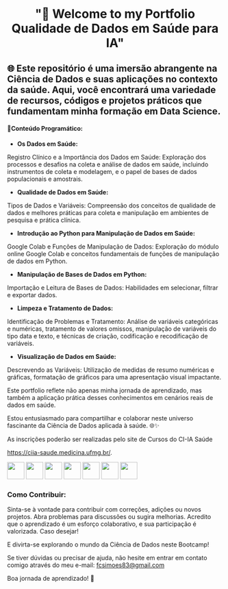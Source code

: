 ﻿<div align="center">
  <h1>"👋 Welcome to my Portfolio Qualidade de Dados em Saúde para IA"</h1>
</div>


## 🌐 Este repositório é uma imersão abrangente na Ciência de Dados e suas aplicações no contexto da saúde. Aqui, você encontrará uma variedade de recursos, códigos e projetos práticos que fundamentam minha formação em Data Science.


#### 🚀Conteúdo Programático:

- **Os Dados em Saúde:**

Registro Clínico e a Importância dos Dados em Saúde: Exploração dos processos e desafios na coleta e análise de dados em saúde, incluindo instrumentos de coleta e modelagem, e o papel de bases de dados populacionais e amostrais.

- **Qualidade de Dados em Saúde:**
  
Tipos de Dados e Variáveis: Compreensão dos conceitos de qualidade de dados e melhores práticas para coleta e manipulação em ambientes de pesquisa e prática clínica.

- **Introdução ao Python para Manipulação de Dados em Saúde:**
  
Google Colab e Funções de Manipulação de Dados: Exploração do módulo online Google Colab e conceitos fundamentais de funções de manipulação de dados em Python.

- **Manipulação de Bases de Dados em Python:**
  
Importação e Leitura de Bases de Dados: Habilidades em selecionar, filtrar e exportar dados.

- **Limpeza e Tratamento de Dados:**
  
Identificação de Problemas e Tratamento: Análise de variáveis categóricas e numéricas, tratamento de valores omissos, manipulação de variáveis do tipo data e texto, e técnicas de criação, codificação e recodificação de variáveis.

- **Visualização de Dados em Saúde:**
  
Descrevendo as Variáveis: Utilização de medidas de resumo numéricas e gráficas, formatação de gráficos para uma apresentação visual impactante.


Este portfolio reflete não apenas minha jornada de aprendizado, mas também a aplicação prática desses conhecimentos em cenários reais de dados em saúde. 

Estou entusiasmado para compartilhar e colaborar neste universo fascinante da Ciência de Dados aplicada à saúde. 🌐✨
  
  As inscrições poderão ser realizadas pelo site de Cursos do CI-IA Saúde

https://ciia-saude.medicina.ufmg.br/.


<!-- **fabiocarvalhosimoes/Fabio-C-Simoes** is a ✨ _special_ ✨ repository because its `README.md` (this file) appears on your GitHub profile. -->



<img src="https://cdn.jsdelivr.net/gh/devicons/devicon@latest/icons/vscode/vscode-original-wordmark.svg" width="40" height="40"/> <img src="https://cdn.jsdelivr.net/gh/devicons/devicon/icons/git/git-original.svg" width="40" height="40"/> <img src="https://cdn.jsdelivr.net/gh/devicons/devicon@latest/icons/anaconda/anaconda-original-wordmark.svg" width="40" height="40"/> <img src="https://cdn.jsdelivr.net/gh/devicons/devicon@latest/icons/jupyter/jupyter-original-wordmark.svg" width="40" height="40"/> <img src="https://cdn.jsdelivr.net/gh/devicons/devicon@latest/icons/python/python-original-wordmark.svg" width="40" height="40"/> <img src="https://cdn.jsdelivr.net/gh/devicons/devicon@latest/icons/numpy/numpy-original-wordmark.svg" width="40" height="40"/> <img src="https://cdn.jsdelivr.net/gh/devicons/devicon@latest/icons/pandas/pandas-original-wordmark.svg" width="40" height="40"/> 






### Como Contribuir:

Sinta-se à vontade para contribuir com correções, adições ou novos projetos. Abra problemas para discussões ou sugira melhorias. Acredito que o aprendizado é um esforço colaborativo, e sua participação é valorizada. 
Caso desejar!

E divirta-se explorando o mundo da Ciência de Dados neste Bootcamp! 

Se tiver dúvidas ou precisar de ajuda, não hesite em entrar em contato comigo através do meu e-mail: fcsimoes83@gmail.com

Boa jornada de aprendizado! 🚀
